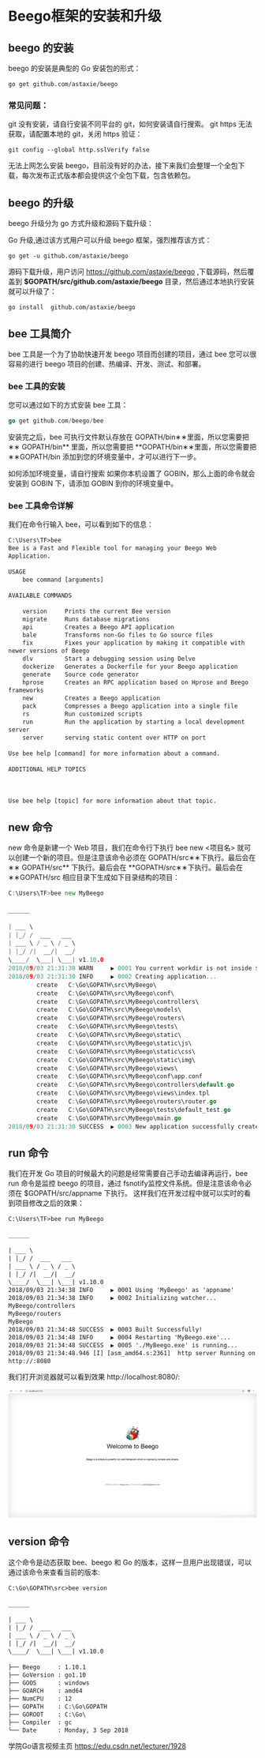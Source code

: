 # Beego框架的安装和升级

## beego 的安装

beego 的安装是典型的 Go 安装包的形式：

```shell
go get github.com/astaxie/beego
```

### 常见问题：

git 没有安装，请自行安装不同平台的 git，如何安装请自行搜索。
git https 无法获取，请配置本地的 git，关闭 https 验证：

```shell
git config --global http.sslVerify false
```

无法上网怎么安装 beego，目前没有好的办法，接下来我们会整理一个全包下载，每次发布正式版本都会提供这个全包下载，包含依赖包。

## beego 的升级

beego 升级分为 go 方式升级和源码下载升级：

Go 升级,通过该方式用户可以升级 beego 框架，强烈推荐该方式：

```shell
go get -u github.com/astaxie/beego
```

源码下载升级，用户访问 https://github.com/astaxie/beego ,下载源码，然后覆盖到 **$GOPATH/src/github.com/astaxie/beego** 目录，然后通过本地执行安装就可以升级了：

```shell
go install  github.com/astaxie/beego
```

## bee 工具简介

bee 工具是一个为了协助快速开发 beego 项目而创建的项目，通过 bee 您可以很容易的进行 beego 项目的创建、热编译、开发、测试、和部署。

### bee 工具的安装

您可以通过如下的方式安装 bee 工具：

```go
go get github.com/beego/bee
```


安装完之后，bee 可执行文件默认存放在 GOPATH/bin∗∗里面，所以您需要把∗∗ GOPATH/bin** 里面，所以您需要把 **GOPATH/bin∗∗里面，所以您需要把∗∗GOPATH/bin 添加到您的环境变量中，才可以进行下一步。

如何添加环境变量，请自行搜索
如果你本机设置了 GOBIN，那么上面的命令就会安装到 GOBIN 下，请添加 GOBIN 到你的环境变量中。

### bee 工具命令详解

我们在命令行输入 bee，可以看到如下的信息：

```shell
C:\Users\TF>bee
Bee is a Fast and Flexible tool for managing your Beego Web Application.

USAGE
    bee command [arguments]

AVAILABLE COMMANDS

    version     Prints the current Bee version
    migrate     Runs database migrations
    api         Creates a Beego API application
    bale        Transforms non-Go files to Go source files
    fix         Fixes your application by making it compatible with newer versions of Beego
    dlv         Start a debugging session using Delve
    dockerize   Generates a Dockerfile for your Beego application
    generate    Source code generator
    hprose      Creates an RPC application based on Hprose and Beego frameworks
    new         Creates a Beego application
    pack        Compresses a Beego application into a single file
    rs          Run customized scripts
    run         Run the application by starting a local development server
    server      serving static content over HTTP on port

Use bee help [command] for more information about a command.

ADDITIONAL HELP TOPICS



Use bee help [topic] for more information about that topic.

```

## new 命令

new 命令是新建一个 Web 项目，我们在命令行下执行 bee new <项目名> 就可以创建一个新的项目。但是注意该命令必须在 GOPATH/src∗∗下执行。最后会在∗∗ GOPATH/src** 下执行。最后会在 **GOPATH/src∗∗下执行。最后会在∗∗GOPATH/src 相应目录下生成如下目录结构的项目：

```go
C:\Users\TF>bee new MyBeego

______

| ___ \
| |_/ /  ___   ___
| ___ \ / _ \ / _ \
| |_/ /|  __/|  __/
\____/  \___| \___| v1.10.0
2018/09/03 21:31:30 WARN     ▶ 0001 You current workdir is not inside $GOPATH/src.
2018/09/03 21:31:30 INFO     ▶ 0002 Creating application...
        create   C:\Go\GOPATH\src\MyBeego\
        create   C:\Go\GOPATH\src\MyBeego\conf\
        create   C:\Go\GOPATH\src\MyBeego\controllers\
        create   C:\Go\GOPATH\src\MyBeego\models\
        create   C:\Go\GOPATH\src\MyBeego\routers\
        create   C:\Go\GOPATH\src\MyBeego\tests\
        create   C:\Go\GOPATH\src\MyBeego\static\
        create   C:\Go\GOPATH\src\MyBeego\static\js\
        create   C:\Go\GOPATH\src\MyBeego\static\css\
        create   C:\Go\GOPATH\src\MyBeego\static\img\
        create   C:\Go\GOPATH\src\MyBeego\views\
        create   C:\Go\GOPATH\src\MyBeego\conf\app.conf
        create   C:\Go\GOPATH\src\MyBeego\controllers\default.go
        create   C:\Go\GOPATH\src\MyBeego\views\index.tpl
        create   C:\Go\GOPATH\src\MyBeego\routers\router.go
        create   C:\Go\GOPATH\src\MyBeego\tests\default_test.go
        create   C:\Go\GOPATH\src\MyBeego\main.go
2018/09/03 21:31:30 SUCCESS  ▶ 0003 New application successfully created!

```

## run 命令

我们在开发 Go 项目的时候最大的问题是经常需要自己手动去编译再运行，bee run 命令是监控 beego 的项目，通过 fsnotify监控文件系统。但是注意该命令必须在 $GOPATH/src/appname 下执行。
这样我们在开发过程中就可以实时的看到项目修改之后的效果：

```shell
C:\Users\TF>bee run MyBeego

______

| ___ \
| |_/ /  ___   ___
| ___ \ / _ \ / _ \
| |_/ /|  __/|  __/
\____/  \___| \___| v1.10.0
2018/09/03 21:34:38 INFO     ▶ 0001 Using 'MyBeego' as 'appname'
2018/09/03 21:34:38 INFO     ▶ 0002 Initializing watcher...
MyBeego/controllers
MyBeego/routers
MyBeego
2018/09/03 21:34:48 SUCCESS  ▶ 0003 Built Successfully!
2018/09/03 21:34:48 INFO     ▶ 0004 Restarting 'MyBeego.exe'...
2018/09/03 21:34:48 SUCCESS  ▶ 0005 './MyBeego.exe' is running...
2018/09/03 21:34:48.946 [I] [asm_amd64.s:2361]  http server Running on http://:8080

```

我们打开浏览器就可以看到效果 http://localhost:8080/:

![20180903213919927](..\image\20180903213919927.png)

## version 命令

这个命令是动态获取 bee、beego 和 Go 的版本，这样一旦用户出现错误，可以通过该命令来查看当前的版本:

```shell
C:\Go\GOPATH\src>bee version

______

| ___ \
| |_/ /  ___   ___
| ___ \ / _ \ / _ \
| |_/ /|  __/|  __/
\____/  \___| \___| v1.10.0

├── Beego     : 1.10.1
├── GoVersion : go1.10
├── GOOS      : windows
├── GOARCH    : amd64
├── NumCPU    : 12
├── GOPATH    : C:\Go\GOPATH
├── GOROOT    : C:\Go\
├── Compiler  : gc
└── Date      : Monday, 3 Sep 2018

```

学院Go语言视频主页
https://edu.csdn.net/lecturer/1928